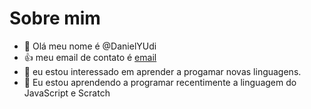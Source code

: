 # Sobre mim
- 👋 Olá meu nome é @DanielYUdi
- 👍 meu email de contato é [email](Daniel.fabian.correa@escola.pr.gov.br)
- 👀 eu estou interessado em aprender a progamar novas linguagens.
- 🌱 Eu estou aprendendo a programar recentimente a linguagem do JavaScript e Scratch


